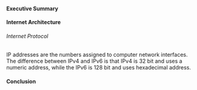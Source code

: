 #### Executive Summary
#### Internet Architecture
###### Internet Protocol
IP addresses are the numbers assigned to computer network interfaces. The difference between IPv4 and IPv6 is that IPv4 is 32 bit and uses a numeric address, while the IPv6 is 128 bit and uses hexadecimal address.

#### Conclusion
